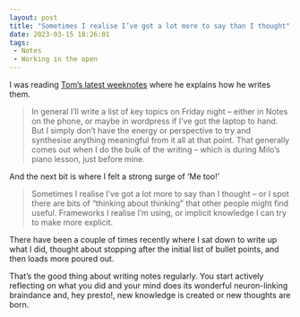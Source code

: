 ```yaml
---
layout: post
title: "Sometimes I realise I’ve got a lot more to say than I thought"
date: 2023-03-15 18:26:01
tags:
 - Notes
 - Working in the open
---
```


I was reading [Tom’s latest weeknotes](https://www.leaningforward.com/blog/2023/03/weeknote-11th-ish-march-lean-life-gds-week-4/) where he explains how he writes them.

> In general I’ll write a list of key topics on Friday night – either in Notes on the phone, or maybe in wordpress if I’ve got the laptop to hand. But I simply don’t have the energy or perspective to try and synthesise anything meaningful from it all at that point. That generally comes out when I do the bulk of the writing – which is during Milo’s piano lesson, just before mine.

And the next bit is where I felt a strong surge of ‘Me too!’

> Sometimes I realise I’ve got a lot more to say than I thought – or I spot there are bits of “thinking about thinking” that other people might find useful. Frameworks I realise I’m using, or implicit knowledge I can try to make more explicit.

There have been a couple of times recently where I sat down to write up what I did, thought about stopping after the initial list of bullet points, and then loads more poured out.

That’s the good thing about writing notes regularly. You start actively reflecting on what you did and your mind does its wonderful neuron-linking braindance and, hey presto!, new knowledge is created or new thoughts are born.

